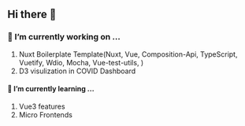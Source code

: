 ## Hi there 👋

### 🔭 I’m currently working on ...
 1. Nuxt Boilerplate Template(Nuxt, Vue, Composition-Api, TypeScript, Vuetify, Wdio, Mocha, Vue-test-utils, )
 2. D3 visulization in COVID Dashboard

#### 🌱 I’m currently learning ...
 1. Vue3 features
 2. Micro Frontends

<!--
**piyush-ezee/piyush-ezee** is a ✨ _special_ ✨ repository because its `README.md` (this file) appears on your GitHub profile.

Here are some ideas to get you started:

- 👯 I’m looking to collaborate on ...
- 🤔 I’m looking for help with ...
- 💬 Ask me about ...
- 📫 How to reach me: ...
- 😄 Pronouns: ...
- ⚡ Fun fact: ...
-->
